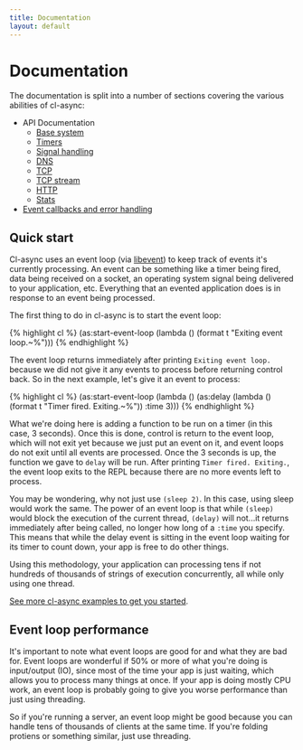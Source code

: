 ```yaml
---
title: Documentation
layout: default
---
```


<a id="documentation"></a>
Documentation
=============
The documentation is split into a number of sections covering the various
abilities of cl-async:

- API Documentation
  - [Base system](/cl-async/base)
  - [Timers](/cl-async/timers)
  - [Signal handling](/cl-async/signal-handling)
  - [DNS](/cl-async/dns)
  - [TCP](/cl-async/tcp)
  - [TCP stream](/cl-async/tcp-stream)
  - [HTTP](/cl-async/http)
  - [Stats](/cl-async/stats)
- [Event callbacks and error handling](/cl-async/event-handling)

<a id="quick-start"></a>
Quick start
-----------
Cl-async uses an event loop (via [libevent](http://libevent.org/)) to keep track
of events it's currently processing. An event can be something like a timer
being fired, data being received on a socket, an operating system signal being
delivered to your application, etc. Everything that an evented application does
is in response to an event being processed.

The first thing to do in cl-async is to start the event loop:

{% highlight cl %}
(as:start-event-loop
  (lambda ()
    (format t "Exiting event loop.~%")))
{% endhighlight %}

The event loop returns immediately after printing `Exiting event loop.` because
we did not give it any events to process before returning control back. So in
the next example, let's give it an event to process:

{% highlight cl %}
(as:start-event-loop
  (lambda ()
    (as:delay
      (lambda ()
        (format t "Timer fired. Exiting.~%"))
      :time 3)))
{% endhighlight %}

What we're doing here is adding a function to be run on a timer (in this case,
3 seconds). Once this is done, control is return to the event loop, which will
not exit yet because we just put an event on it, and event loops do not exit
until all events are processed. Once the 3 seconds is up, the function we gave
to `delay` will be run. After printing `Timer fired. Exiting.`, the event loop
exits to the REPL because there are no more events left to process.

You may be wondering, why not just use `(sleep 2)`. In this case, using sleep
would work the same. The power of an event loop is that while `(sleep)` would
block the execution of the current thread, `(delay)` will not...it returns
immediately after being called, no longer how long of a `:time` you specify.
This means that while the delay event is sitting in the event loop waiting for
its timer to count down, your app is free to do other things.

Using this methodology, your application can processing tens if not hundreds of
thousands of strings of execution concurrently, all while only using one thread.

[See more cl-async examples to get you started](/cl-async/examples).

<a id="performance"></a>
Event loop performance
----------------------
It's important to note what event loops are good for and what they are bad for.
Event loops are wonderful if 50% or more of what you're doing is input/output
(IO), since most of the time your app is just waiting, which allows you to
process many things at once. If your app is doing mostly CPU work, an event loop
is probably going to give you worse performance than just using threading.

So if you're running a server, an event loop might be good because you can
handle tens of thousands of clients at the same time. If you're folding protiens
or something similar, just use threading.


